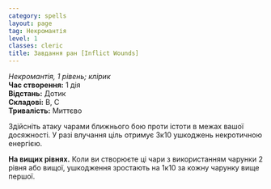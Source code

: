 ```yaml
---
category: spells
layout: page
tag: Некромантія
level: 1
classes: cleric
title: Завдання ран [Inflict Wounds]
---
```


_Некромантія, 1 рівень; клірик_    
**Час створення:** 1 дія    
**Відстань:** Дотик    
**Складові:** В, С    
**Тривалість:** Миттєво    

Здійсніть атаку чарами ближнього бою проти істоти в межах вашої досяжності. У разі влучання ціль отримує 3к10 ушкоджень некротичною енергією.   

**На вищих рівнях.** Коли ви створюєте ці чари з використанням чарунки 2 рівня або вищої, ушкодження зростають на 1к10 за кожну чарунку вище першої.
